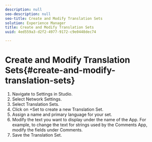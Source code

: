 ```yaml
---
description: null
seo-description: null
seo-title: Create and Modify Translation Sets
solution: Experience Manager
title: Create and Modify Translation Sets
uuid: 4ed559a3-d2f2-4977-9172-c9e0448dec74

---
```


# Create and Modify Translation Sets{#create-and-modify-translation-sets}

1. Navigate to Settings in Studio.
1. Select Network Settings.
1. Select Translation Sets.
1. Click on +Set to create a new Translation Set.
1. Assign a name and primary language for your set.
1. Modify the text you want to display under the name of the App. For example, to change the text for strings used by the Comments App, modify the fields under Comments.
1. Save the Translation Set.
